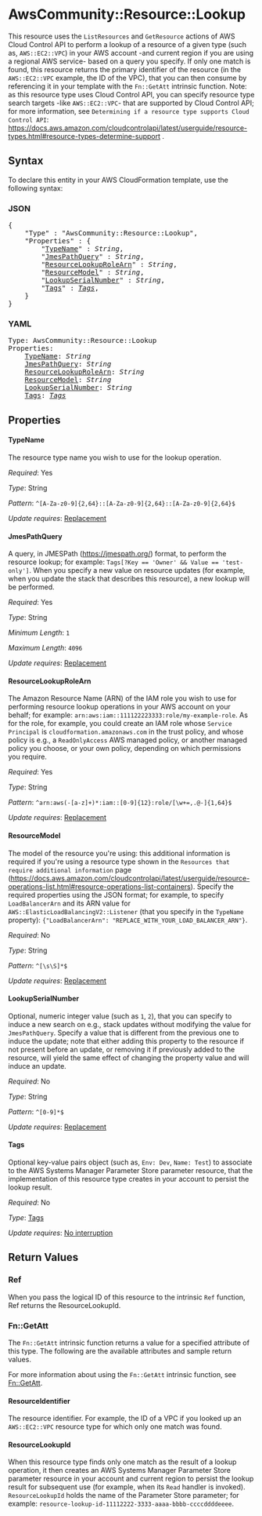 # AwsCommunity::Resource::Lookup

This resource uses the `ListResources` and `GetResource` actions of AWS Cloud Control API to perform a lookup of a resource of a given type (such as, `AWS::EC2::VPC`) in your AWS account -and current region if you are using a regional AWS service- based on a query you specify.  If only one match is found, this resource returns the primary identifier of the resource (in the `AWS::EC2::VPC` example, the ID of the VPC), that you can then consume by referencing it in your template with the `Fn::GetAtt` intrinsic function.  Note: as this resource type uses Cloud Control API, you can specify resource type search targets -like `AWS::EC2::VPC`- that are supported by Cloud Control API; for more information, see `Determining if a resource type supports Cloud Control API`: https://docs.aws.amazon.com/cloudcontrolapi/latest/userguide/resource-types.html#resource-types-determine-support .

## Syntax

To declare this entity in your AWS CloudFormation template, use the following syntax:

### JSON

<pre>
{
    "Type" : "AwsCommunity::Resource::Lookup",
    "Properties" : {
        "<a href="#typename" title="TypeName">TypeName</a>" : <i>String</i>,
        "<a href="#jmespathquery" title="JmesPathQuery">JmesPathQuery</a>" : <i>String</i>,
        "<a href="#resourcelookuprolearn" title="ResourceLookupRoleArn">ResourceLookupRoleArn</a>" : <i>String</i>,
        "<a href="#resourcemodel" title="ResourceModel">ResourceModel</a>" : <i>String</i>,
        "<a href="#lookupserialnumber" title="LookupSerialNumber">LookupSerialNumber</a>" : <i>String</i>,
        "<a href="#tags" title="Tags">Tags</a>" : <i><a href="tags.md">Tags</a></i>,
    }
}
</pre>

### YAML

<pre>
Type: AwsCommunity::Resource::Lookup
Properties:
    <a href="#typename" title="TypeName">TypeName</a>: <i>String</i>
    <a href="#jmespathquery" title="JmesPathQuery">JmesPathQuery</a>: <i>String</i>
    <a href="#resourcelookuprolearn" title="ResourceLookupRoleArn">ResourceLookupRoleArn</a>: <i>String</i>
    <a href="#resourcemodel" title="ResourceModel">ResourceModel</a>: <i>String</i>
    <a href="#lookupserialnumber" title="LookupSerialNumber">LookupSerialNumber</a>: <i>String</i>
    <a href="#tags" title="Tags">Tags</a>: <i><a href="tags.md">Tags</a></i>
</pre>

## Properties

#### TypeName

The resource type name you wish to use for the lookup operation.

_Required_: Yes

_Type_: String

_Pattern_: <code>^[A-Za-z0-9]{2,64}::[A-Za-z0-9]{2,64}::[A-Za-z0-9]{2,64}$</code>

_Update requires_: [Replacement](https://docs.aws.amazon.com/AWSCloudFormation/latest/UserGuide/using-cfn-updating-stacks-update-behaviors.html#update-replacement)

#### JmesPathQuery

A query, in JMESPath (https://jmespath.org/) format, to perform the resource lookup; for example: `Tags[?Key == 'Owner' && Value == 'test-only']`.  When you specify a new value on resource updates (for example, when you update the stack that describes this resource), a new lookup will be performed.

_Required_: Yes

_Type_: String

_Minimum Length_: <code>1</code>

_Maximum Length_: <code>4096</code>

_Update requires_: [Replacement](https://docs.aws.amazon.com/AWSCloudFormation/latest/UserGuide/using-cfn-updating-stacks-update-behaviors.html#update-replacement)

#### ResourceLookupRoleArn

The Amazon Resource Name (ARN) of the IAM role you wish to use for performing resource lookup operations in your AWS account on your behalf; for example: `arn:aws:iam::111122223333:role/my-example-role`.  As for the role, for example, you could create an IAM role whose `Service` `Principal` is `cloudformation.amazonaws.com` in the trust policy, and whose policy is e.g., a `ReadOnlyAccess` AWS managed policy, or another managed policy you choose, or your own policy, depending on which permissions you require.

_Required_: Yes

_Type_: String

_Pattern_: <code>^arn:aws(-[a-z]+)*:iam::[0-9]{12}:role\/[\w+=,.@-]{1,64}$</code>

_Update requires_: [Replacement](https://docs.aws.amazon.com/AWSCloudFormation/latest/UserGuide/using-cfn-updating-stacks-update-behaviors.html#update-replacement)

#### ResourceModel

The model of the resource you're using: this additional information is required if you're using a resource type shown in the `Resources that require additional information` page (https://docs.aws.amazon.com/cloudcontrolapi/latest/userguide/resource-operations-list.html#resource-operations-list-containers).  Specify the required properties using the JSON format; for example, to specify `LoadBalancerArn` and its ARN value for `AWS::ElasticLoadBalancingV2::Listener` (that you specify in the `TypeName` property): `{"LoadBalancerArn": "REPLACE_WITH_YOUR_LOAD_BALANCER_ARN"}`.

_Required_: No

_Type_: String

_Pattern_: <code>^[\s\S]*$</code>

_Update requires_: [Replacement](https://docs.aws.amazon.com/AWSCloudFormation/latest/UserGuide/using-cfn-updating-stacks-update-behaviors.html#update-replacement)

#### LookupSerialNumber

Optional, numeric integer value (such as `1`, `2`), that you can specify to induce a new search on e.g., stack updates without modifying the value for `JmesPathQuery`.  Specify a value that is different from the previous one to induce the update; note that either adding this property to the resource if not present before an update, or removing it if previously added to the resource, will yield the same effect of changing the property value and will induce an update.

_Required_: No

_Type_: String

_Pattern_: <code>^[0-9]*$</code>

_Update requires_: [Replacement](https://docs.aws.amazon.com/AWSCloudFormation/latest/UserGuide/using-cfn-updating-stacks-update-behaviors.html#update-replacement)

#### Tags

Optional key-value pairs object (such as, `Env: Dev`, `Name: Test`) to associate to the AWS Systems Manager Parameter Store parameter resource, that the implementation of this resource type creates in your account to persist the lookup result.

_Required_: No

_Type_: <a href="tags.md">Tags</a>

_Update requires_: [No interruption](https://docs.aws.amazon.com/AWSCloudFormation/latest/UserGuide/using-cfn-updating-stacks-update-behaviors.html#update-no-interrupt)

## Return Values

### Ref

When you pass the logical ID of this resource to the intrinsic `Ref` function, Ref returns the ResourceLookupId.

### Fn::GetAtt

The `Fn::GetAtt` intrinsic function returns a value for a specified attribute of this type. The following are the available attributes and sample return values.

For more information about using the `Fn::GetAtt` intrinsic function, see [Fn::GetAtt](https://docs.aws.amazon.com/AWSCloudFormation/latest/UserGuide/intrinsic-function-reference-getatt.html).

#### ResourceIdentifier

The resource identifier.  For example, the ID of a VPC if you looked up an `AWS::EC2::VPC` resource type for which only one match was found.

#### ResourceLookupId

When this resource type finds only one match as the result of a lookup operation, it then creates an AWS Systems Manager Parameter Store parameter resource in your account and current region to persist the lookup result for subsequent use (for example, when its `Read` handler is invoked).  `ResourceLookupId` holds the name of the Parameter Store parameter; for example: `resource-lookup-id-11112222-3333-aaaa-bbbb-ccccddddeeee`.


